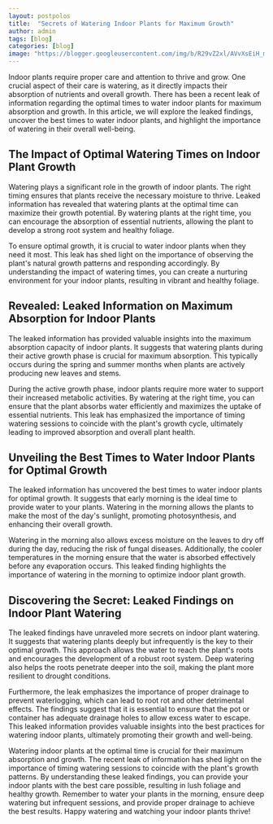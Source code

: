 ```yaml
---
layout: postpolos
title:  "Secrets of Watering Indoor Plants for Maximum Growth"
author: admin
tags: [blog]
categories: [blog]
image: "https://blogger.googleusercontent.com/img/b/R29vZ2xl/AVvXsEiH_mokOVe9Pe-yFgs9l5Sfo9RCZzHN7p-5WGxuHI0cfygAKlhNMioOmQvK4THKR-lmC-caEJRKHN48qo8xZ5se0_5POVv9zOmjlrjE3jczB875y6Om6qeHTzT130996Gw4zhyphenhyphenDtC5Tpz5jopg5_6sh8gh_jgzaVDfLsGAiKbmRM1YRAUmZpmyw_lp_GpE/s1600/20240414_152855.jpg"
---
```



<p>Indoor plants require proper care and attention to thrive and grow. One crucial aspect of their care is watering, as it directly impacts their absorption of nutrients and overall growth. There has been a recent leak of information regarding the optimal times to water indoor plants for maximum absorption and growth. In this article, we will explore the leaked findings, uncover the best times to water indoor plants, and highlight the importance of watering in their overall well-being.</p>
<h2>The Impact of Optimal Watering Times on Indoor Plant Growth</h2>
<p>Watering plays a significant role in the growth of indoor plants. The right timing ensures that plants receive the necessary moisture to thrive. Leaked information has revealed that watering plants at the optimal time can maximize their growth potential. By watering plants at the right time, you can encourage the absorption of essential nutrients, allowing the plant to develop a strong root system and healthy foliage.</p>
<p>To ensure optimal growth, it is crucial to water indoor plants when they need it most. This leak has shed light on the importance of observing the plant's natural growth patterns and responding accordingly. By understanding the impact of watering times, you can create a nurturing environment for your indoor plants, resulting in vibrant and healthy foliage.</p>
<h2>Revealed: Leaked Information on Maximum Absorption for Indoor Plants</h2>
<p>The leaked information has provided valuable insights into the maximum absorption capacity of indoor plants. It suggests that watering plants during their active growth phase is crucial for maximum absorption. This typically occurs during the spring and summer months when plants are actively producing new leaves and stems.</p>
<p>During the active growth phase, indoor plants require more water to support their increased metabolic activities. By watering at the right time, you can ensure that the plant absorbs water efficiently and maximizes the uptake of essential nutrients. This leak has emphasized the importance of timing watering sessions to coincide with the plant's growth cycle, ultimately leading to improved absorption and overall plant health.</p>
<h2>Unveiling the Best Times to Water Indoor Plants for Optimal Growth</h2>
<p>The leaked information has uncovered the best times to water indoor plants for optimal growth. It suggests that early morning is the ideal time to provide water to your plants. Watering in the morning allows the plants to make the most of the day's sunlight, promoting photosynthesis, and enhancing their overall growth.</p>
<p>Watering in the morning also allows excess moisture on the leaves to dry off during the day, reducing the risk of fungal diseases. Additionally, the cooler temperatures in the morning ensure that the water is absorbed effectively before any evaporation occurs. This leaked finding highlights the importance of watering in the morning to optimize indoor plant growth.</p>
<h2>Discovering the Secret: Leaked Findings on Indoor Plant Watering</h2>
<p>The leaked findings have unraveled more secrets on indoor plant watering. It suggests that watering plants deeply but infrequently is the key to their optimal growth. This approach allows the water to reach the plant's roots and encourages the development of a robust root system. Deep watering also helps the roots penetrate deeper into the soil, making the plant more resilient to drought conditions.</p>
<p>Furthermore, the leak emphasizes the importance of proper drainage to prevent waterlogging, which can lead to root rot and other detrimental effects. The findings suggest that it is essential to ensure that the pot or container has adequate drainage holes to allow excess water to escape. This leaked information provides valuable insights into the best practices for watering indoor plants, ultimately promoting their growth and well-being.</p>
<p>Watering indoor plants at the optimal time is crucial for their maximum absorption and growth. The recent leak of information has shed light on the importance of timing watering sessions to coincide with the plant's growth patterns. By understanding these leaked findings, you can provide your indoor plants with the best care possible, resulting in lush foliage and healthy growth. Remember to water your plants in the morning, ensure deep watering but infrequent sessions, and provide proper drainage to achieve the best results. Happy watering and watching your indoor plants thrive!</p>



